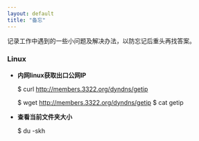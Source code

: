 ```yaml
---
layout: default
title: "备忘"
---
```

记录工作中遇到的一些小问题及解决办法，以防忘记后重头再找答案。

### Linux
* **内网linux获取出口公网IP**

	$ curl http://members.3322.org/dyndns/getip

    $ wget http://members.3322.org/dyndns/getip 
    $ cat getip

* **查看当前文件夹大小** 

    $ du -skh


